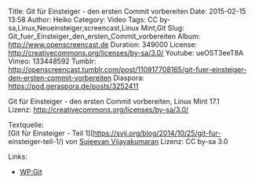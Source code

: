 Title: Git für Einsteiger - den ersten Commit vorbereiten
Date: 2015-02-15 13:58
Author: Heiko
Category: Video
Tags: CC by-sa,Linux,Neueinsteiger,screencast,Linux Mint,Git
Slug: Git_fuer_Einsteiger_den_ersten_Commit_vorbereiten
Album: http://www.openscreencast.de
Duration: 349000
License: http://creativecommons.org/licenses/by-sa/3.0/
Youtube: ueOST3eeT8A
Vimeo: 133448592
Tumblr: http://openscreencast.tumblr.com/post/110917708165/git-fuer-einsteiger-den-ersten-commit-vorbereiten
Diaspora: https://pod.geraspora.de/posts/3252411

Git für Einsteiger - den ersten Commit vorbereiten, Linux Mint 17.1  
Lizenz: <http://creativecommons.org/licenses/by-sa/3.0/>  
  
Textquelle:  
[Git für Einsteiger - Teil 1](https://svij.org/blog/2014/10/25/git-fur-
einsteiger-teil-1/) von [Sujeevan Vijayakumaran](http://svij.org/) Lizenz: CC
by-sa 3.0

Links:

  * [WP:Git](http://de.wikipedia.org/wiki/Git "Link zu wikipedia.org/" )

